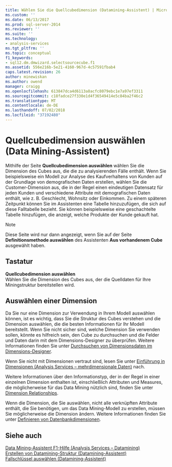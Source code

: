 ```yaml
---
title: Wählen Sie die Quellcubedimension (Datamining-Assistent) | Microsoft-Dokumentation
ms.custom: ''
ms.date: 06/13/2017
ms.prod: sql-server-2014
ms.reviewer: ''
ms.suite: ''
ms.technology:
- analysis-services
ms.tgt_pltfrm: ''
ms.topic: conceptual
f1_keywords:
- sql12.dm.dmwizard.selectsourcecube.f1
ms.assetid: 556e216b-5e21-4160-967d-4c57591fbab4
caps.latest.revision: 26
author: minewiskan
ms.author: owend
manager: craigg
ms.openlocfilehash: 613847dca4d6113a8acfc8079ebc1e7a97ef3311
ms.sourcegitcommit: c18fadce27f330e1d4f36549414e5c84ba2f46c2
ms.translationtype: MT
ms.contentlocale: de-DE
ms.lasthandoff: 07/02/2018
ms.locfileid: "37192480"
---
```

# <a name="select-the-source-cube-dimension-data-mining-wizard"></a>Quellcubedimension auswählen (Data Mining-Assistent)
  Mithilfe der Seite **Quellcubedimension auswählen** wählen Sie die Dimension des Cubes aus, die die zu analysierenden Fälle enthält. Wenn Sie beispielsweise ein Modell zur Analyse des Kaufverhaltens von Kunden auf der Grundlage von demografischen Daten erstellen, wählen Sie die Customer-Dimension aus, die in der Regel einen eindeutigen Datensatz für jeden Kunden und verschiedene Attribute mit demografischen Daten enthält, wie z. B. Geschlecht, Wohnsitz oder Einkommen. Zu einem späteren Zeitpunkt können Sie im Assistenten eine Tabelle hinzuzufügen, die sich auf diese Falltabelle bezieht. Sie können beispielsweise eine geschachtelte Tabelle hinzufügen, die anzeigt, welche Produkte der Kunde gekauft hat.  
  
> [!NOTE]  
>  Diese Seite wird nur dann angezeigt, wenn Sie auf der Seite **Definitionsmethode auswählen** des Assistenten **Aus vorhandenem Cube** ausgewählt haben.  
  
## <a name="options"></a>Tastatur  
 **Quellcubedimension auswählen**  
 Wählen Sie die Dimension des Cubes aus, der die Quelldaten für Ihre Miningstruktur bereitstellen wird.  
  
## <a name="choosing-a-dimension"></a>Auswählen einer Dimension  
 Da Sie nur eine Dimension zur Verwendung in Ihrem Modell auswählen können, ist es wichtig, dass Sie die Struktur des Cubes verstehen und die Dimension auswählen, die die besten Informationen für Ihr Modell bereitstellt. Wenn Sie nicht sicher sind, welche Dimension Sie verwenden sollen, könnte es hilfreich sein, den Cube zu durchsuchen und die Felder und Daten darin mit dem Dimensions-Designer zu überprüfen. Weitere Informationen finden Sie unter [Durchsuchen von Dimensionsdaten im Dimensions-Designer](multidimensional-models/database-dimensions-browse-dimension-data-in-dimension-designer.md).  
  
 Wenn Sie nicht mit Dimensionen vertraut sind, lesen Sie unter [Einführung in Dimensionen &#40;Analysis Services – mehrdimensionale Daten&#41;](multidimensional-models-olap-logical-dimension-objects/dimensions-analysis-services-multidimensional-data.md) nach.  
  
 Weitere Informationen über den Informationstyp, der in der Regel in einer einzelnen Dimension enthalten ist, einschließlich Attributen und Measures, die möglicherweise für das Data Mining nützlich sind, finden Sie unter [Dimension Relationships](multidimensional-models-olap-logical-cube-objects/dimension-relationships.md).  
  
 Wenn die Dimension, die Sie auswählen, nicht alle verknüpften Attribute enthält, die Sie benötigen, um das Data Mining-Modell zu erstellen, müssen Sie möglicherweise die Dimension ändern. Weitere Informationen finden Sie unter [Definieren von Datenbankdimensionen](multidimensional-models/define-database-dimensions.md).  
  
## <a name="see-also"></a>Siehe auch  
 [Data Mining-Assistent F1-Hilfe &#40;Analysis Services – Datamining&#41;](data-mining-wizard-f1-help-analysis-services-data-mining.md)   
 [Erstellen von Datamining-Struktur &#40;Datamining-Assistent&#41;](create-the-data-mining-structure-data-mining-wizard.md)   
 [Fallschlüssel auswählen &#40;Datamining-Assistent&#41;](select-the-case-key-data-mining-wizard.md)  
  
  
